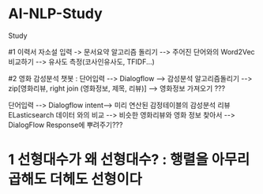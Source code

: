 # AI-NLP-Study
Study

#1 이력서 자소설 입력 -> 문서요약 알고리즘 돌리기 --> 주어진 단어와의 Word2Vec 비교하기 --> 유사도 측정(코사인유사도, TFIDF...)

#2 
영화 감성분석 챗봇 : 
단어입력 --> Dialogflow --> 감성분석 알고리즘돌리기 --> zip[영화리뷰, right join (영화정보, 제목, 리뷰)] --> 영화정보 가져오기 ???

단어입력 --> Dialogflow intent--> 미리 연산된 감정테이블의 감성분석 리뷰 ELasticsearch 데이터 와의 비교 --> 비슷한 영화리뷰와 영화 정보 찾아서 --> DialogFlow Response에 뿌려주기???

# 1 선형대수가 왜 선형대수? : 행렬을 아무리 곱해도 더헤도 선형이다

